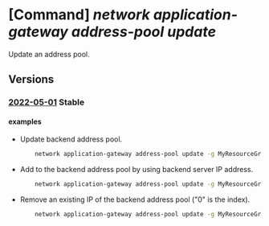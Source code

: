 # [Command] _network application-gateway address-pool update_

Update an address pool.

## Versions

### [2022-05-01](/Resources/mgmt-plane/L3N1YnNjcmlwdGlvbnMve30vcmVzb3VyY2Vncm91cHMve30vcHJvdmlkZXJzL21pY3Jvc29mdC5uZXR3b3JrL2FwcGxpY2F0aW9uZ2F0ZXdheXMve30=/2022-05-01.xml) **Stable**

<!-- mgmt-plane /subscriptions/{}/resourcegroups/{}/providers/microsoft.network/applicationgateways/{} 2022-05-01 properties.backendAddressPools[] -->

#### examples

- Update backend address pool.
    ```bash
        network application-gateway address-pool update -g MyResourceGroup --gateway-name MyAppGateway -n MyAddressPool --servers 10.0.0.4 10.0.0.5 10.0.0.6
    ```

- Add to the backend address pool by using backend server IP address.
    ```bash
        network application-gateway address-pool update -g MyResourceGroup --gateway-name MyAppGateway -n MyAddressPool --add backendAddresses ipAddress=10.0.0.4
    ```

- Remove an existing IP of the backend address pool ("0" is the index).
    ```bash
        network application-gateway address-pool update -g MyResourceGroup --gateway-name MyAppGateway -n MyAddressPool --remove backendAddresses 0
    ```
